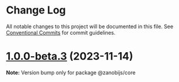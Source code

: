 # Change Log

All notable changes to this project will be documented in this file.
See [Conventional Commits](https://conventionalcommits.org) for commit guidelines.

# [1.0.0-beta.3](https://github.com/devdroide/ZanobiJS/compare/v1.0.0-beta.2...v1.0.0-beta.3) (2023-11-14)

**Note:** Version bump only for package @zanobijs/core
